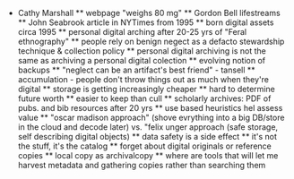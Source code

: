 * Cathy Marshall
** webpage "weighs 80 mg"
** Gordon Bell lifestreams
** John Seabrook article in NYTimes from 1995
** born digital assets circa 1995
** personal digital arching after 20-25 yrs of "Feral ethnography"
** people rely on benign negect as a defacto stewardship technique & collection policy
** personal digital archiving is not the same as archiving a personal digital colection
** evolving notion of backups
** "neglect can be an artifact's best friend" - tansell
** accumulation - people don't throw things out as much when they're digital
** storage is getting increasingly cheaper
** hard to determine future worth
** easier to keep than cull
** scholarly archives: PDF of pubs. and  bib resources after 20 yrs
** use based heuristics hel assess value
** "oscar madison approach" (shove evrything into a big DB/store in the cloud and decode later) vs. "felix unger approach (safe storage, self describing digital objects)
** data safety is a side effect
** it's not the stuff, it's the catalog
** forget about digital originals or reference copies
** local copy as archivalcopy
** where are tools that will let me harvest metadata and gathering copies rather than searching them
